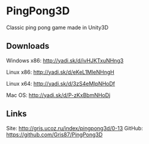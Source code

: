 PingPong3D
==========

Classic ping pong game made in Unity3D

Downloads
---------

Windows x86: http://yadi.sk/d/ivHJKTxuNHng3

Linux x86:   http://yadi.sk/d/eKeL1MleNHngH

Linux x64:   http://yadi.sk/d/3zS4eMIpNHoDf

Mac OS:      http://yadi.sk/d/P-zKxBbmNHoDj

Links
---------

Site:   http://gris.ucoz.ru/index/pingpong3d/0-13
GitHub: https://github.com/Gris87/PingPong3D
